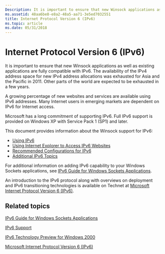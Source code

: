 ```yaml
---
Description: It is important to ensure that new Winsock applications as well as existing applications are fully compatible with IPv6.
ms.assetid: 48aa6be8-e8a2-48a5-aa71-3e5ed7032551
title: Internet Protocol Version 6 (IPv6)
ms.topic: article
ms.date: 05/31/2018
---
```


# Internet Protocol Version 6 (IPv6)

It is important to ensure that new Winsock applications as well as existing applications are fully compatible with IPv6. The availability of the IPv4 address space for new IPv4 address allocations was exhausted for Asia and the Pacific in 2011. Other parts of the world are expected to be exhausted in a few years.

A growing percentage of new websites and services are available using IPv6 addresses. Many Internet users in emerging markets are dependent on IPv6 for Internet access.

Microsoft has a long commitment of supporting IPv6. Full IPv6 support is provided on Windows XP with Service Pack 1 (SP1) and later.

This document provides information about the Winsock support for IPv6:

-   [Using IPv6](using-ipv6-2.md)
-   [Using Internet Explorer to Access IPv6 Websites](using-internet-explorer-to-access-ipv6-web-sites-2.md)
-   [Recommended Configurations for IPv6](recommended-configurations-2.md)
-   [Additional IPv6 Topics](additional-topics-2.md)

For additional information on adding IPv6 capability to your Windows Sockets applications, see [IPv6 Guide for Windows Sockets Applications](ipv6-guide-for-windows-sockets-applications-2.md).

An introduction to the IPv6 protocol along with overviews on deployment and IPv6 transitioning technologies is available on Technet at [Microsoft Internet Protocol Version 6 (IPv6)](/previous-versions/windows/it-pro/windows-server-2008-R2-and-2008/dd379473(v=ws.10)).

## Related topics

<dl> <dt>

[IPv6 Guide for Windows Sockets Applications](ipv6-guide-for-windows-sockets-applications-2.md)
</dt> <dt>

[IPv6 Support](ipv6-support-2.md)
</dt> <dt>

[IPv6 Technology Preview for Windows 2000](https://www.microsoft.com/downloads/details.aspx?FamilyID=27b1e6a6-bbdd-43c9-af57-dae19795a088)
</dt> <dt>

[Microsoft Internet Protocol Version 6 (IPv6)](/previous-versions/windows/it-pro/windows-server-2008-R2-and-2008/dd379473(v=ws.10))
</dt> </dl>

 

 